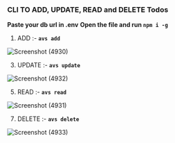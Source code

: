 ### CLI TO ADD, UPDATE, READ and DELETE Todos

**Paste your db url in .env**
**Open the file and run `npm i -g`**


1. ADD :-  **`avs add`**

![Screenshot (4930)](https://github.com/user-attachments/assets/7c52cf74-de6e-4a54-8f2f-bfcd4375e84a)

3. UPDATE :-   **`avs update`**

![Screenshot (4932)](https://github.com/user-attachments/assets/41017d39-5225-443f-855b-84f64b928aa2)

5. READ :- **`avs read`**

![Screenshot (4931)](https://github.com/user-attachments/assets/0b8e7d17-4975-496e-858e-f26cba484f45)

7. DELETE :-   **`avs delete`**

![Screenshot (4933)](https://github.com/user-attachments/assets/3c3b0745-dba0-4474-a2ec-ee6428fec1c5)
